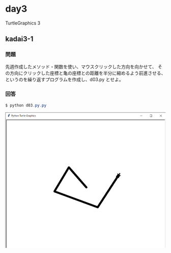 # day3

TurtleGraphics 3

## kadai3-1

### 問題

先週作成したメソッド・関数を使い、マウスクリックした方向を向かせて、
その方向にクリックした座標と亀の座標との距離を半分に縮めるよう前進させる、
というのを繰り返すプログラムを作成し、d03.py とせよ。

### 回答

```powershell
$ python d03.py.py
```

<!--
![come_init](./images/come.png)
-->

![come_tran](./images/come_sample.png)

